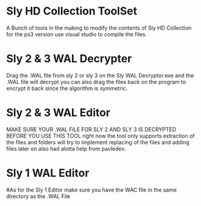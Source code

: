 # Sly HD Collection ToolSet
A Bunch of tools in the making to modify the contents of Sly HD Collection for the ps3 version use visual studio to compile the files.
# Sly 2 & 3 WAL Decrypter
Drag the .WAL file from sly 2 or sly 3 on the Sly WAL Decryptor.exe and the .WAL file will decrypt you can also drag the files back on the program to encrypt it back since the algorithm is symmetric.
# Sly 2 & 3 WAL Editor
MAKE SURE YOUR .WAL FILE FOR SLY 2 AND SLY 3 IS DECRYPTED BEFORE YOU USE THIS TOOL right now the tool only supports extraction of the files and folders will try to implement replacing of the files and adding files later on also had alotta help from pavledev.
# Sly 1 WAL Editor
#As for the Sly 1 Editor make sure you have the WAC file in the same directory as the .WAL File
